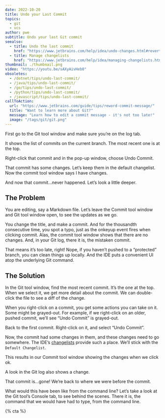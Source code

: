 ```yaml
---
date: 2022-10-20
title: Undo your Last Commit
topics:
  - git
  - vcs
author: pwe
subtitle: Undo your last Git commit
seealso:
  - title: Undo the last commit
    href: "https://www.jetbrains.com/help/idea/undo-changes.html#revert-last-commit"
  - title: Manage changelists
    href: "https://www.jetbrains.com/help/idea/managing-changelists.html"
thumbnail: ./thumbnail.png
video: "https://youtu.be/sAXyAivHeb0"
obsoletes:
  - /dotnet/tips/undo-last-commit/
  - /java/tips/undo-last-commit/
  - /go/tips/undo-last-commit/
  - /python/tips/undo-last-commit/
  - /javascript/tips/undo-last-commit/
callToAction:
  url: "https://www.jetbrains.com/guide/tips/reword-commit-message/"
  title: "Want to learn more about Git?"
  message: "Learn how to edit a commit message - it's not too late!"
  image: "/tags/git/git.png"
---
```


First go to the Git tool window and make sure you’re on the log tab.

It shows the list of commits on the current branch.
The most recent one is at the top.

Right-click that commit and in the pop-up window, choose Undo Commit.

That commit has some changes. Let’s keep them in the default changelist.
Now the commit tool window says I have changes.

And now that commit…never happened. Let’s look a little deeper.

## The Problem

You are editing, say a Markdown file.
Let’s leave the Commit tool window and Git tool window open, to see the updates as we go.

You change the title, and make a commit.
And for the thousandth consecutive time, you spot a typo, just as the onkeyup event fires when clicking commit.
Alas, the commit tool window shows that there are no changes.
And, in your Git log, there it is, the mistaken commit.

That means it’s too late, right!
Nope, if you haven’t pushed to a “protected” branch, you can clean things up locally.
And the IDE puts a convenient UI atop the underlying Git command.

## The Solution

In the Git tool window, find the most recent commit.
It’s the one at the top.
When we select it, we get more detail about the commit.
We can double-click the file to see a diff of the change.

When you right-click on a commit, you get some actions you can take on it.
Some might be grayed-out.
For example, if we right-click on an older, pushed commit, we’ll see “Undo Commit” is grayed-out.

Back to the first commit. Right-click on it, and select “Undo Commit”.

Now, the commit had some changes in them, and these changes need to go somewhere.
The IDE’s [changelists](https://www.jetbrains.com/help/idea/managing-changelists.html) provide such a place.
We’ll stick with the `Default Changelist`.

This results in our Commit tool window showing the changes when we click ok.

A look in the Git log also shows a change.

That commit is…gone! We’re back to where we were before the commit.

What would this have been like from the command line?
Let’s take a look at the Git tool’s Console tab, to see behind the scenes.
There it is, the command that we would have had to type, from the command line.

{% cta %}
